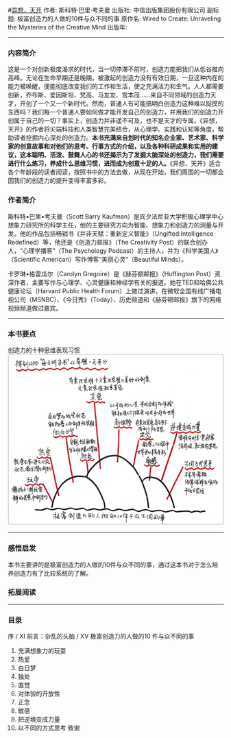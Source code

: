 #[异想，天开](https://book.douban.com/subject/26852111/)
作者:  斯科特·巴里·考夫曼
出版社: 中信出版集团股份有限公司
副标题: 极富创造力的人做的10件与众不同的事
原作名: Wired to Create: Unraveling the Mysteries of the Creative Mind
出版年: 
***
### 内容简介 
这是一个对创新极度渴求的时代，当一切停滞不前时，创造力能把我们从低谷推向高峰。无论在生命早期还是晚期，被激起的创造力没有有效日期，一旦这种内在的能力被唤醒，便能彻底改变我们的工作和生活，使之充满活力和生气。人人都需要创新，乔布斯、爱因斯坦、梵高、马友友、宫本茂……来自不同领域的创造力天才，开创了一个又一个新时代。然而，普通人有可能搞明白创造力这种难以捉摸的东西吗？我们每一个普通人要如何做才能开发自己的创造力，并用我们的创造力开创属于自己的一切？事实上，创造力并非遥不可及，也不是天才的专属，《异想，天开》的作者将尖端科技和人类智慧完美结合，从心理学、实践和认知等角度，帮助读者挖掘内心深处的创造力。**本书充满来自划时代的知名企业家、艺术家、科学家的创意故事和对他们的思考、行事方式的介绍，以及各种科研成果和实用的建议，这本聪明、活泼、鼓舞人心的书还揭示为了发掘大脑深处的创造力，我们需要进行什么练习，养成什么思维习惯，进而成为创意十足的人。**《异想，天开》适合各个年龄段的读者阅读，按照书中的方法去做，从现在开始，我们周围的一切都会因我们的创造力的提升变得丰富多彩。

### 作者简介 
斯科特•巴里•考夫曼（Scott Barry Kaufman）是宾夕法尼亚大学积极心理学中心想象力研究所的科学主任，他的主要研究方向为智能、想象力和创造力的测量与开发。他的作品包括畅销书《并非天赋：重新定义智能》（Ungifted:Intelligence Redefined）等，他还是《创造力邮报》（The Creativity Post）的联合创办人，“心理学播客”（The Psychology Podcast）的主持人，并为《科学美国人》（Scientific American）写作博客“美丽心灵”（Beautiful Minds）。

卡罗琳•格雷瓜尔（Carolyn Gregoire）是《赫芬顿邮报》（Huffington Post）资深作者，主要写作与心理学、心灵健康和神经学有关的报道。她在TED和哈佛公共健康论坛（Harvard Public Health Forum）上做过演讲，在微软全国有线广播电视公司（MSNBC）、《今日秀》（Today）、历史频道和《赫芬顿邮报》旗下的网络视频频道做过嘉宾。

***
### 本书要点 
创造力的十种思维表现习惯
![](./_image/2017-06-06-06-50-49.jpg)

***
### 感悟启发
本书主要讲的是极富创造力的人做的10件与众不同的事，通过这本书对于怎么培养创造力有了比较系统的了解。

### 拓展阅读
***
### 目录
序 / XI
前言：杂乱的头脑 / XV
极富创造力的人做的10 件与众不同的事
1. 充满想象力的玩耍 
2. 热爱
3. 白日梦
4. 独处 
5. 直觉
6. 对体验的开放性
7. 正念
8. 敏感
9. 把逆境变成力量
10. 以不同的方式思考
致谢 